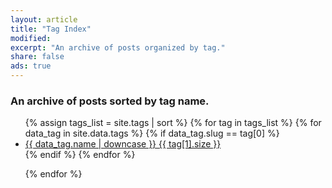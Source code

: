 ```yaml
---
layout: article
title: "Tag Index"
modified:
excerpt: "An archive of posts organized by tag."
share: false  
ads: true
---
```


### An archive of posts sorted by tag name.

<ul class="tag-box">
{% assign tags_list = site.tags | sort %}  
  {% for tag in tags_list %} 
    {% for data_tag in site.data.tags %}
      {% if data_tag.slug == tag[0] %}
        <li><a href="{{ site.url }}/tag/{{ tag[0] | replace:' ','-' | downcase }}/">{{ data_tag.name | downcase }} <span>{{ tag[1].size }}</span></a></li>
      {% endif %}
    {% endfor %}
    
  {% endfor %}
</ul>

